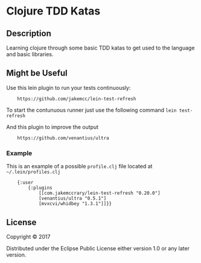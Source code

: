 # Clojure TDD Katas

## Description
Learning clojure through some basic TDD katas to get used to the language and basic libraries.

## Might be Useful

Use this lein plugin to run your tests continuously:

```
    https://github.com/jakemcc/lein-test-refresh
```

To start the contunuous runner just use the following command `lein test-refresh`

And this plugin to improve the output
```
    https://github.com/venantius/ultra
```

### Example

 This is an example of a possible `profile.clj` file located at `~/.lein/profiles.clj`
```
    {:user 
        {:plugins
            [[com.jakemccrary/lein-test-refresh "0.20.0"]
            [venantius/ultra "0.5.1"]
            [mvxcvi/whidbey "1.3.1"]]}}
```

## License

Copyright © 2017

Distributed under the Eclipse Public License either version 1.0 or any later version.